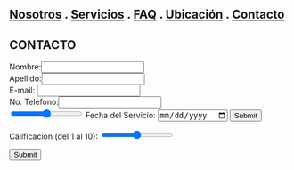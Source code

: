 
## [Nosotros](./nosotros.md) . [Servicios](./servicios.md) . [FAQ](FAQ.md) . [Ubicación](ubicacion.md) . [Contacto](./contacto.md)

## CONTACTO

<form action="https://formspree.io/f/mgedlkdo" method="post">
Nombre:<input type="text" name="name"><br>
Apellido:<input type="text" name="apellidos"><br>
E-mail: <input type="text" name="email"><br>
No. Telefono:<input type="text" name="no.telefono"><br>
<input type="range" id="vol" name="vol" min="0" max="50">
<label for="birthday">Fecha del Servicio:</label>
<input type="date" id="birthday" name="birthday">
<input type="submit" value="Submit">

  
  <label for="vol">Calificacion (del 1 al 10):
 <input type="range" id="vol" name="vol" min="0" max="50">
 
<input type="submit">
</form>
